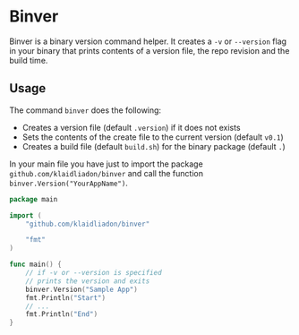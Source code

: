 # Binver

Binver is a binary version command helper. It creates a `-v` or `--version` flag in your binary that prints contents of a version file, the repo revision and the build time.

## Usage

The command `binver` does the following:

- Creates a version file (default `.version`) if it does not exists 
- Sets the contents of the create file to the current version (default `v0.1`)
- Creates a build file (default `build.sh`) for the binary package (default `.`)

In your main file you have just to import the package `github.com/klaidliadon/binver` 
and call the function `binver.Version("YourAppName")`.

```go
package main

import (
	"github.com/klaidliadon/binver"

	"fmt"
)

func main() {
	// if -v or --version is specified 
	// prints the version and exits
	binver.Version("Sample App")
	fmt.Println("Start")
	// ...
	fmt.Println("End")
}

```
